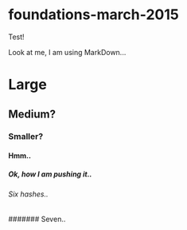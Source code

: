 # foundations-march-2015
Test!

Look at me, I am using MarkDown...

# Large
## Medium?
### Smaller?
#### Hmm..
##### Ok, how I am pushing it..
###### Six hashes..
####### Seven..
